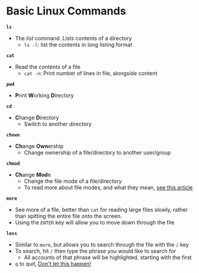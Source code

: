 # Basic Linux Commands

**``ls``**

- The *list* command. Lists contents of a directory
    - ``ls -l``: list the contents in long listing format

**``cat``**

- Read the contents of a file
    - ``cat -n``: Print number of lines in file, alongside content

**``pwd``**

- **P**rint **W**orking **D**irectory

**``cd``**

- **C**hange **D**irectory
    - Switch to another directory

**``chown``**

- **Ch**ange **Own**ership
    - Change ownership of a file/directory to another user/group

**``chmod``**

- **Ch**ange **Mod**e
    - Change the file mode of a file/directory
    - To read more about file modes, and what they mean, [see this article](https://www.guru99.com/file-permissions.html#4)

**``more``**

- See more of a file, better than ``cat`` for reading large files slowly, rather than spitting the entire file onto the screen.
- Using the ``ENTER`` key will allow you to move down through the file

**``less``**

- Similar to ``more``, but allows you to search through the file with the ``/`` key
- To search, hit ``/`` then type the phrase you would like to search for
    - All accounts of that phrase will be highlighted, starting with the first
- ``q`` to quit, [Don't let this happen!](https://stackoverflow.com/questions/11828270/how-do-i-exit-the-vim-editor)
